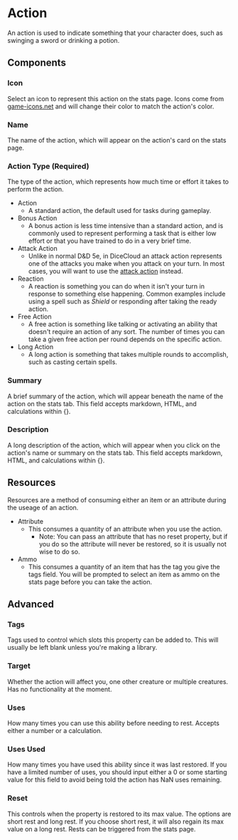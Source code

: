 # Action
An action is used to indicate something that your character does, such as swinging a sword or drinking a potion.
## Components
### Icon
Select an icon to represent this action on the stats page. Icons come from [game-icons.net](https://game-icons.net) and will change their color to match the action's color.
### Name
The name of the action, which will appear on the action's card on the stats page.
### Action Type (Required)
The type of the action, which represents how much time or effort it takes to perform the action.
* Action
  * A standard action, the default used for tasks during gameplay.
* Bonus Action
	* A bonus action is less time intensive than a standard action, and is commonly used to represent performing a task that is either low effort or that you have trained to do in a very brief time.
* Attack Action
	* Unlike in normal D&D 5e, in DiceCloud an attack action represents one of the attacks you make when you attack on your turn. In most cases, you will want to use the [attack action](AttackAction.md) instead.
* Reaction
	* A reaction is something you can do when it isn't your turn in response to something else happening. Common examples include using a spell such as *Shield* or responding after taking the ready action.
* Free Action
	* A free action is something like talking or activating an ability that doesn't require an action of any sort. The number of times you can take a given free action per round depends on the specific action.
* Long Action
	* A long action is something that takes multiple rounds to accomplish, such as casting certain spells.

### Summary
A brief summary of the action, which will appear beneath the name of the action on the stats tab. This field accepts markdown, HTML, and calculations within {}.
### Description
A long description of the action, which will appear when you click on the action's name or summary on the stats tab. This field accepts markdown, HTML, and calculations within {}.

## Resources
Resources are a method of consuming either an item or an attribute during the useage of an action.
* Attribute
	* This consumes a quantity of an attribute when you use the action.
		* Note: You can pass an attribute that has no reset property, but if you do so the attribute will never be restored, so it is usually not wise to do so.
* Ammo
	* This consumes a quantity of an item that has the tag you give the tags field. You will be prompted to select an item as ammo on the stats page before you can take the action.

## Advanced
### Tags
Tags used to control which slots this property can be added to. This will usually be left blank unless you're making a library.
### Target
Whether the action will affect you, one other creature or multiple creatures. Has no functionality at the moment.
### Uses
How many times you can use this ability before needing to rest. Accepts either a number or a calculation.
### Uses Used
How many times you have used this ability since it was last restored. If you have a limited number of uses, you should input either a 0 or some starting value for this field to avoid being told the action has NaN uses remaining.
### Reset
This controls when the property is restored to its max value. The options are short rest and long rest. If you choose short rest, it will also regain its max value on a long rest. Rests can be triggered from the stats page.
